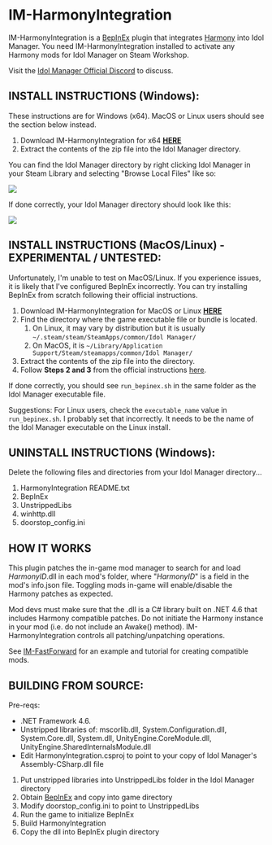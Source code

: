 
# IM-HarmonyIntegration
IM-HarmonyIntegration is a [BepInEx](https://github.com/BepInEx/BepInEx) plugin that integrates [Harmony](https://github.com/pardeike/Harmony) into Idol Manager. You need IM-HarmonyIntegration installed to activate any Harmony mods for Idol Manager on Steam Workshop. 

Visit the [Idol Manager Official Discord](https://discord.com/invite/83ywHbP) to discuss.

## INSTALL INSTRUCTIONS (Windows): 

These instructions are for Windows (x64). MacOS or Linux users should see the section below instead. 

1. Download IM-HarmonyIntegration for x64 **[HERE](https://github.com/ui3TD/IM-HarmonyIntegration/releases/download/1.1/IM-HarmonyIntegration.x64.zip)**
2. Extract the contents of the zip file into the Idol Manager directory. 

You can find the Idol Manager directory by right clicking Idol Manager in your Steam Library and selecting "Browse Local Files" like so:
<p align="left">
<img src="https://i.imgur.com/RnD3WjU.jpg" />
</p>

If done correctly, your Idol Manager directory should look like this:
<p align="left">
<img src="https://i.imgur.com/ugUG24I.png" />
</p>

## INSTALL INSTRUCTIONS (MacOS/Linux) - EXPERIMENTAL / UNTESTED: 

Unfortunately, I'm unable to test on MacOS/Linux. If you experience issues, it is likely that I've configured BepInEx incorrectly. You can try installing BepInEx from scratch following their official instructions.

1. Download IM-HarmonyIntegration for MacOS or Linux **[HERE](https://github.com/ui3TD/IM-HarmonyIntegration/releases/tag/1.1)**
2. Find the directory where the game executable file or bundle is located.
	1. On Linux, it may vary by distribution but it is usually `~/.steam/steam/SteamApps/common/Idol Manager/`
	2. On MacOS, it is `~/Library/Application Support/Steam/steamapps/common/Idol Manager/`
3. Extract the contents of the zip file into the directory.
4. Follow **Steps 2 and 3** from the official instructions [here](https://docs.bepinex.dev/articles/advanced/steam_interop.html?tabs=tabid-2).

If done correctly, you should see `run_bepinex.sh` in the same folder as the Idol Manager executable file.

Suggestions: For Linux users, check the `executable_name` value in `run_bepinex.sh`. I probably set that incorrectly. It needs to be the name of the Idol Manager executable on the Linux install.

## UNINSTALL INSTRUCTIONS (Windows):
Delete the following files and directories from your Idol Manager directory...
1. HarmonyIntegration README.txt
2. BepInEx
3. UnstrippedLibs
4. winhttp.dll
5. doorstop_config.ini

## HOW IT WORKS

This plugin patches the in-game mod manager to search for and load _HarmonyID_.dll in each mod's folder, where "_HarmonyID_" is a field in the mod's info.json file. Toggling mods in-game will enable/disable the Harmony patches as expected. 

Mod devs must make sure that the .dll is a C# library built on .NET 4.6 that includes Harmony compatible patches. Do not initiate the Harmony instance in your mod (i.e. do not include an Awake() method). IM-HarmonyIntegration controls all patching/unpatching operations.

See [IM-FastForward](https://github.com/ui3TD/IM-FastForward) for an example and tutorial for creating compatible mods.

## BUILDING FROM SOURCE:
Pre-reqs:
- .NET Framework 4.6.
- Unstripped libraries of: mscorlib.dll, System.Configuration.dll, System.Core.dll, System.dll, UnityEngine.CoreModule.dll, UnityEngine.SharedInternalsModule.dll
- Edit HarmonyIntegration.csproj to point to your copy of Idol Manager's Assembly-CSharp.dll file

1. Put unstripped libraries into UnstrippedLibs folder in the Idol Manager directory
2. Obtain [BepInEx](https://github.com/BepInEx/BepInEx) and copy into game directory
3. Modify doorstop_config.ini to point to UnstrippedLibs
4. Run the game to initialize BepInEx
5. Build HarmonyIntegration
6. Copy the dll into BepInEx plugin directory
